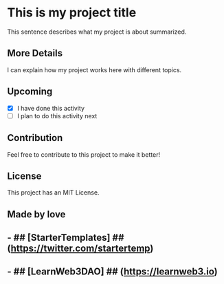 # This is my project title

This sentence describes what my project is about summarized.

## More Details

I can explain how my project works here with different topics.

## Upcoming

- [x] I have done this activity
- [ ] I plan to do this activity next

## Contribution

Feel free to contribute to this project to make it better!

## License

This project has an MIT License.

## Made by love

## - ## [StarterTemplates] ## (https://twitter.com/startertemp)
## - ## [LearnWeb3DAO] ## (https://learnweb3.io)
